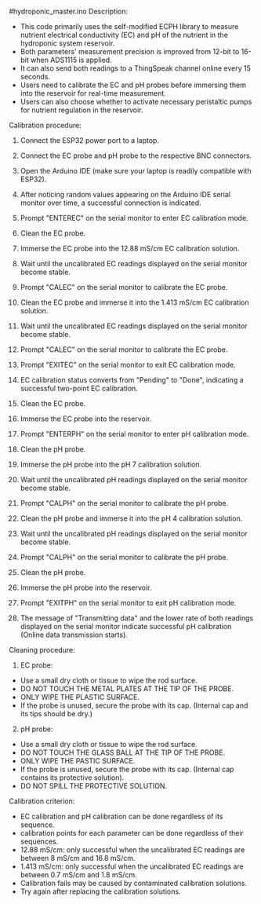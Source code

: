 #hydroponic_master.ino
Description:
- This code primarily uses the self-modified ECPH library to measure nutrient electrical conductivity (EC) and pH of the nutrient in the hydroponic system reservoir. 
- Both parameters' measurement precision is improved from 12-bit to 16-bit when ADS1115 is applied. 
- It can also send both readings to a ThingSpeak channel online every 15 seconds. 
- Users need to calibrate the EC and pH probes before immersing them into the reservoir for real-time measurement.
- Users can also choose whether to activate necessary peristaltic pumps for nutrient regulation in the reservoir.

Calibration procedure:
1. Connect the ESP32 power port to a laptop.
2. Connect the EC probe and pH probe to the respective BNC connectors.
3. Open the Arduino IDE (make sure your laptop is readily compatible with ESP32).
4. After noticing random values appearing on the Arduino IDE serial monitor over time, a successful connection is indicated.
5. Prompt "ENTEREC" on the serial monitor to enter EC calibration mode.
6. Clean the EC probe.
7. Immerse the EC probe into the 12.88 mS/cm EC calibration solution.
8. Wait until the uncalibrated EC readings displayed on the serial monitor become stable.
9. Prompt "CALEC" on the serial monitor to calibrate the EC probe.
10. Clean the EC probe and immerse it into the 1.413 mS/cm EC calibration solution.
11. Wait until the uncalibrated EC readings displayed on the serial monitor become stable.
12. Prompt "CALEC" on the serial monitor to calibrate the EC probe.
13. Prompt "EXITEC" on the serial monitor to exit EC calibration mode.
14. EC calibration status converts from "Pending" to "Done", indicating a successful two-point EC calibration.
15. Clean the EC probe.
16. Immerse the EC probe into the reservoir.

17. Prompt "ENTERPH" on the serial monitor to enter pH calibration mode.
18. Clean the pH probe.
19. Immerse the pH probe into the pH 7 calibration solution.
20. Wait until the uncalibrated pH readings displayed on the serial monitor become stable.
21. Prompt "CALPH" on the serial monitor to calibrate the pH probe.
22. Clean the pH probe and immerse it into the pH 4 calibration solution.
23. Wait until the uncalibrated pH readings displayed on the serial monitor become stable.
24. Prompt "CALPH" on the serial monitor to calibrate the pH probe.
25. Clean the pH probe.
26. Immerse the pH probe into the reservoir.
27. Prompt "EXITPH" on the serial monitor to exit pH calibration mode.
28. The message of "Transmitting data" and the lower rate of both readings displayed on the serial monitor indicate successful pH calibration (Online data transmission starts).

Cleaning procedure:
1. EC probe:
- Use a small dry cloth or tissue to wipe the rod surface.
- DO NOT TOUCH THE METAL PLATES AT THE TIP OF THE PROBE.
- ONLY WIPE THE PLASTIC SURFACE.
- If the probe is unused, secure the probe with its cap. (Internal cap and its tips should be dry.)
2. pH probe:
- Use a small dry cloth or tissue to wipe the rod surface.
- DO NOT TOUCH THE GLASS BALL AT THE TIP OF THE PROBE.
- ONLY WIPE THE PASTIC SURFACE.
- If the probe is unused, secure the probe with its cap. (Internal cap contains its protective solution).
- DO NOT SPILL THE PROTECTIVE SOLUTION.

Calibration criterion:
- EC calibration and pH calibration can be done regardless of its sequence.
- calibration points for each parameter can be done regardless of their sequences.
- 12.88 mS/cm: only successful when the uncalibrated EC readings are between 8 mS/cm and 16.8 mS/cm.
- 1.413 mS/cm: only successful when the uncalibrated EC readings are between 0.7 mS/cm and 1.8 mS/cm.
- Calibration fails may be caused by contaminated calibration solutions.
- Try again after replacing the calibration solutions.

